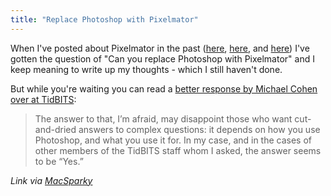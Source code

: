 ```yaml
---
title: "Replace Photoshop with Pixelmator"
---
```

<p>When I've posted about Pixelmator in the past (<a href="https://chrisenns.com/2013/05/pixelmator-update/">here</a>, <a href="https://chrisenns.com/2012/11/pixelmator-on-for-half-price/">here</a>, and <a href="https://chrisenns.com/recommends/mac-apps/">here</a>) I've gotten the question of "Can you replace Photoshop with Pixelmator" and I keep meaning to write up my thoughts - which I still haven't done.</p>
<p>But while you're waiting you can read a <a href="https://tidbits.com/article/13775">better response by Michael Cohen over at TidBITS</a>:</p>
<blockquote><p>
  The answer to that, I’m afraid, may disappoint those who want cut-and-dried answers to complex questions: it depends on how you use Photoshop, and what you use it for. In my case, and in the cases of other members of the TidBITS staff whom I asked, the answer seems to be “Yes.”
</p></blockquote>
<p><em>Link via <a href="https://macsparky.com/blog/photshopvspixelmator">MacSparky</a></em></p>
